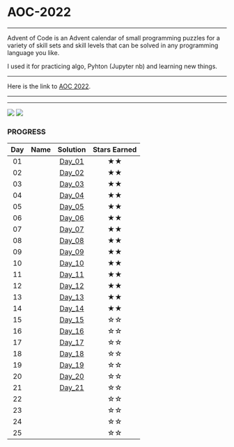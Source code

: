 # AOC-2022
---
Advent of Code is an Advent calendar of small programming puzzles for a variety of skill sets and skill levels that can be solved in any programming language you like.

I used it for practicing algo, Pyhton (Jupyter nb) and learning new things.
___
Here is the link to [AOC 2022](https://adventofcode.com/2022).
___
___

![](https://img.shields.io/badge/day%20📅-21-blue)
![](https://img.shields.io/badge/stars%20⭐-28-yellow)
### PROGRESS

| Day | Name | Solution | Stars Earned |
| :------: | :-------------------: | :--------------: | :--------------: |
| 01 |  | [Day_01](https://github.com/HappyBravo/AOC2022/tree/master/Day_01) | ★★ |
| 02 |  | [Day_02](https://github.com/HappyBravo/AOC2022/tree/master/Day_02) | ★★ |
| 03 |  | [Day_03](https://github.com/HappyBravo/AOC2022/tree/master/Day_03) | ★★ |
| 04 |  | [Day_04](https://github.com/HappyBravo/AOC2022/tree/master/Day_04) | ★★ |
| 05 |  | [Day_05](https://github.com/HappyBravo/AOC2022/tree/master/Day_05) | ★★ |
| 06 |  | [Day_06](https://github.com/HappyBravo/AOC2022/tree/master/Day_06) | ★★ |
| 07 |  | [Day_07](https://github.com/HappyBravo/AOC2022/tree/master/Day_07) | ★★ |
| 08 |  | [Day_08](https://github.com/HappyBravo/AOC2022/tree/master/Day_08) | ★★ |
| 09 |  | [Day_09](https://github.com/HappyBravo/AOC2022/tree/master/Day_09) | ★★ |
| 10 |  | [Day_10](https://github.com/HappyBravo/AOC2022/tree/master/Day_10) | ★★ |
| 11 |  | [Day_11](https://github.com/HappyBravo/AOC2022/tree/master/Day_11) | ★★ |
| 12 |  | [Day_12](https://github.com/HappyBravo/AOC2022/tree/master/Day_12) | ★★ |
| 13 |  | [Day_13](https://github.com/HappyBravo/AOC2022/tree/master/Day_13) | ★★ |
| 14 |  | [Day_14](https://github.com/HappyBravo/AOC2022/tree/master/Day_14) | ★★ |
| 15 |  | [Day_15](https://github.com/HappyBravo/AOC2022/tree/master/Day_15) | ☆☆ |
| 16 |  | [Day_16](https://github.com/HappyBravo/AOC2022/tree/master/Day_16) | ☆☆ |
| 17 |  | [Day_17](https://github.com/HappyBravo/AOC2022/tree/master/Day_17) | ☆☆ |
| 18 |  | [Day_18](https://github.com/HappyBravo/AOC2022/tree/master/Day_18) | ☆☆ |
| 19 |  | [Day_19](https://github.com/HappyBravo/AOC2022/tree/master/Day_19) | ☆☆ |
| 20 |  | [Day_20](https://github.com/HappyBravo/AOC2022/tree/master/Day_20) | ☆☆ |
| 21 |  | [Day_21](https://github.com/HappyBravo/AOC2022/tree/master/Day_21) | ☆☆ |
| 22 |  |  | ☆☆ |
| 23 |  |  | ☆☆ |
| 24 |  |  | ☆☆ |
| 25 |  |  | ☆☆ |

